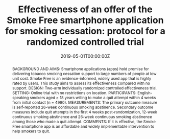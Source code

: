 ---
abstract: "BACKGROUND AND AIMS:
Smartphone applications (apps) hold promise for delivering tobacco smoking cessation support to large numbers of people at low unit cost. Smoke Free is an evidence-informed, widely used app that is highly rated by users. This study aims to assess its effectiveness compared with no support.

DESIGN:
Two-arm individually randomized controlled effectiveness trial.

SETTING:
Online trial with no restrictions on location.

PARTICIPANTS:
English-speaking smokers aged ≥ 18 years willing to make a quit attempt within 4 weeks from initial contact (n = 4990).

MEASUREMENTS:
The primary outcome measure is self-reported 26-week continuous smoking abstinence. Secondary outcome measures include quit attempts in the first 4 weeks post-randomization, 12-week continuous smoking abstinence and 26-week continuous smoking abstinence among those who made a quit attempt.

COMMENTS:
If it is effective, the Smoke Free smartphone app is an affordable and widely implementable intervention to help smokers to quit."
authors: 
- Sarah Jackson
- Olga Perski
- David Crane
- Susan Michie
- Robert West
- Jamie Brown
date: "2019-05-01T00:00:00Z"
doi: ""
featured: false
image:
  caption: ""
  focal_point: ""
  preview_only: false
projects: ""
publication: Addiction, 114(11), 2078-2086
publication_short: ""
publication_types:
- "2"
publishDate: ""
slides: ""
summary: ""
tags:
- Source Themes
title: "Effectiveness of an offer of the Smoke Free smartphone application for smoking cessation: protocol for a randomized controlled trial"
url_code: ""
url_dataset: ""
url_pdf: "https://onlinelibrary.wiley.com/doi/abs/10.1111/add.14652"
url_poster: ""
url_project: ""
url_slides: ""
url_source: ""
url_video: ""
---